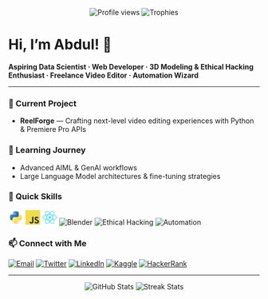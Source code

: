 <!--
**epsilonstar-02/epsilonstar-02** is a _special_ repository because its `README.md` appears on your GitHub profile.
-->

<p align="center">
  <img src="https://komarev.com/ghpvc/?username=epsilonstar-02&label=Profile%20views&color=0e75b6&style=flat" alt="Profile views" />
  <img src="https://github-profile-trophy.vercel.app/?username=epsilonstar-02&theme=radical&margin-w=15&margin-h=15" alt="Trophies" />
</p>

# Hi, I’m Abdul! 👋

**Aspiring Data Scientist · Web Developer · 3D Modeling & Ethical Hacking Enthusiast · Freelance Video Editor · Automation Wizard**

---

### 🔭 Current Project
- **ReelForge** — Crafting next-level video editing experiences with Python & Premiere Pro APIs

### 🌱 Learning Journey
- Advanced AIML & GenAI workflows
- Large Language Model architectures & fine-tuning strategies

### 💬 Quick Skills
<p align="left">
  <img alt="Python" src="https://raw.githubusercontent.com/devicons/devicon/master/icons/python/python-original.svg" width="30" />
  <img alt="JavaScript" src="https://raw.githubusercontent.com/devicons/devicon/master/icons/javascript/javascript-original.svg" width="30" />
  <img alt="React" src="https://raw.githubusercontent.com/devicons/devicon/master/icons/react/react-original.svg" width="30" />
  <img alt="Blender" src="https://download.blender.org/branding/community/blender_community_badge_white.svg" width="30" />
  <img alt="Ethical Hacking" src="https://img.icons8.com/ios-filled/50/000000/hacker.png" width="30" />
  <img alt="Automation" src="https://img.icons8.com/ios-filled/50/000000/automation.png" width="30" />
</p>

### 📫 Connect with Me
<p align="left">
  <a href="mailto:epsilonstar02@gmail.com"><img src="https://img.shields.io/badge/Email-epsilonstar02@gmail.com-blue?style=for-the-badge&logo=gmail" alt="Email" /></a>
  <a href="https://twitter.com/epsilonstar02" target="blank"><img src="https://img.shields.io/twitter/follow/epsilonstar02?style=for-the-badge&logo=twitter" alt="Twitter" /></a>
  <a href="https://linkedin.com/in/abdul-rahman58322" target="blank"><img src="https://img.shields.io/badge/LinkedIn-Abdul%20Rahman-blue?style=for-the-badge&logo=linkedin" alt="LinkedIn" /></a>
  <a href="https://kaggle.com/epsilonstar02" target="blank"><img src="https://img.shields.io/badge/Kaggle-epsilonstar02-darkblue?style=for-the-badge&logo=kaggle" alt="Kaggle" /></a>
  <a href="https://www.hackerrank.com/abdulrahman58322" target="blank"><img src="https://img.shields.io/badge/HackerRank-@abdulrahman58322-green?style=for-the-badge&logo=hackerrank" alt="HackerRank" /></a>
</p>

---

<p align="center">
  <img src="https://github-readme-stats.vercel.app/api?username=epsilonstar-02&show_icons=true&theme=radical" alt="GitHub Stats" />
  <img src="https://github-readme-streak-stats.herokuapp.com/?user=epsilonstar-02&theme=dark" alt="Streak Stats" />
</p>
